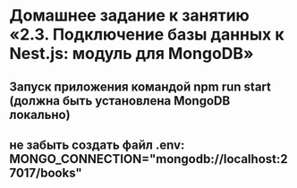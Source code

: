 # Домашнее задание к занятию «2.3. Подключение базы данных к Nest.js: модуль для MongoDB»
## Запуск приложения командой npm run start (должна быть установлена MongoDB локально)
## не забыть создать файл .env: MONGO_CONNECTION="mongodb://localhost:27017/books"